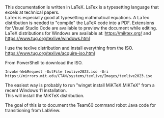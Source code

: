 This documentation is written in LaTeX.  LaTex is a typesetting language that excels at technical papers.  
LaTex is especially good at typesetting mathmatical equations.
A LaTex distribution is needed to "compile" the LaTeX code into a PDF.
Extensions for Visual Studio Code are available to preview the document while editing.
LaTeX distributions for Windows are available at:  https://miktex.org/ and https://www.tug.org/texlive/windows.html

I use the texlive distribution and install everything from the ISO. https://www.tug.org/texlive/acquire-iso.html  

From PowerShell to download the ISO.
```
Invoke-WebRequest -OutFile texlive2023.iso -Uri https://mirrors.mit.edu/CTAN/systems/texlive/Images/texlive2023.iso
```

The easiest way is probably to run "winget install MiKTeX.MiKTeX" from a recent Windows 11 installation.  
This will install the MiKTeX distribution.

The goal of this is to document the Team60 command robot Java code for transitioning from
LabView.
